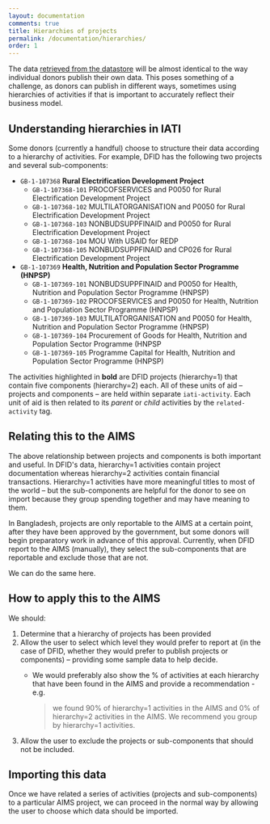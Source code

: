 ```yaml
---
layout: documentation
comments: true
title: Hierarchies of projects
permalink: /documentation/hierarchies/
order: 1
---
```


The data [retrieved from the datastore](../retrieving-data/) will be almost identical to the way individual donors publish their own data. This poses something of a challenge, as donors can publish in different ways, sometimes using hierarchies of activities if that is important to accurately reflect their business model.

## Understanding hierarchies in IATI

Some donors (currently a handful) choose to structure their data according to a hierarchy of activities. For example, DFID has the following two projects and several sub-components:

* `GB-1-107368` **Rural Electrification Development Project**
  * `GB-1-107368-101` PROCOFSERVICES and P0050 for Rural Electrification Development Project
  * `GB-1-107368-102` MULTILATORGANISATION and P0050 for Rural Electrification Development Project
  * `GB-1-107368-103` NONBUDSUPPFINAID and P0050 for Rural Electrification Development Project
  * `GB-1-107368-104` MOU With USAID for REDP
  * `GB-1-107368-105` NONBUDSUPPFINAID and CP026 for Rural Electrification Development Project
* `GB-1-107369` **Health, Nutrition and Population Sector Programme (HNPSP)**
  * `GB-1-107369-101` NONBUDSUPPFINAID and P0050 for Health, Nutrition and Population Sector Programme (HNPSP)
  * `GB-1-107369-102` PROCOFSERVICES and P0050 for Health, Nutrition and Population Sector Programme (HNPSP)
  * `GB-1-107369-103` MULTILATORGANISATION and P0050 for Health, Nutrition and Population Sector Programme (HNPSP)
  * `GB-1-107369-104` Procurement of Goods for Health, Nutrition and Population Sector Programme (HNPSP
  * `GB-1-107369-105` Programme Capital for Health, Nutrition and Population Sector Programme (HNPSP)

The activities highlighted in **bold** are DFID projects (hierarchy=1) that contain five components (hierarchy=2) each. All of these units of aid &ndash; projects and components &ndash; are held within separate `iati-activity`. Each unit of aid is then related to its *parent* or *child* activities by the `related-activity` tag.

## Relating this to the AIMS

The above relationship between projects and components is both important and useful. In DFID's data, hierarchy=1 activities contain project documentation whereas hierarchy=2 activities contain financial transactions. Hierarchy=1 activities have more meaningful titles to most of the world &ndash; but the sub-components are helpful for the donor to see on import because they group spending together and may have meaning to them.

In Bangladesh, projects are only reportable to the AIMS at a certain point, after they have been approved by the government, but some donors will begin preparatory work in advance of this approval. Currently, when DFID report to the AIMS (manually), they select the sub-components that are reportable and exclude those that are not.

We can do the same here.

## How to apply this to the AIMS

We should:

1. Determine that a hierarchy of projects has been provided
2. Allow the user to select which level they would prefer to report at (in the case of DFID, whether they would prefer to publish projects or components) &ndash; providing some sample data to help decide. 
   * We would preferably also show the % of activities at each hierarchy that have been found in the AIMS and provide a recommendation - e.g.
     
     > we found 90% of hierarchy=1 activities in the AIMS and 0% of hierarchy=2 activities in the AIMS. We recommend you group by hierarchy=1 activities.
3. Allow the user to exclude the projects or sub-components that should not be included.

## Importing this data

Once we have related a series of activities (projects and sub-components) to a particular AIMS project, we can proceed in the normal way by allowing the user to choose which data should be imported.
